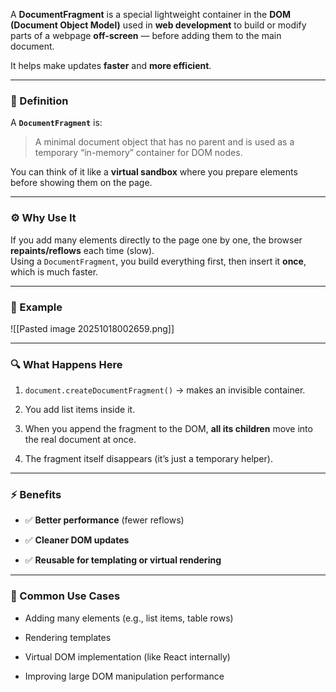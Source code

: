 A **DocumentFragment** is a special lightweight container in the **DOM (Document Object Model)** used in **web development** to build or modify parts of a webpage **off-screen** — before adding them to the main document.

It helps make updates **faster** and **more efficient**.

---

### 🧠 Definition

A **`DocumentFragment`** is:

> A minimal document object that has no parent and is used as a temporary “in-memory” container for DOM nodes.

You can think of it like a **virtual sandbox** where you prepare elements before showing them on the page.

---

### ⚙️ Why Use It

If you add many elements directly to the page one by one, the browser **repaints/reflows** each time (slow).  
Using a `DocumentFragment`, you build everything first, then insert it **once**, which is much faster.

---

### 🧩 Example

![[Pasted image 20251018002659.png]]

---

### 🔍 What Happens Here

1. `document.createDocumentFragment()` → makes an invisible container.
    
2. You add list items inside it.
    
3. When you append the fragment to the DOM, **all its children** move into the real document at once.
    
4. The fragment itself disappears (it’s just a temporary helper).
    

---

### ⚡ Benefits

- ✅ **Better performance** (fewer reflows)
    
- ✅ **Cleaner DOM updates**
    
- ✅ **Reusable for templating or virtual rendering**
    

---

### 🧱 Common Use Cases

- Adding many elements (e.g., list items, table rows)
    
- Rendering templates
    
- Virtual DOM implementation (like React internally)
    
- Improving large DOM manipulation performance